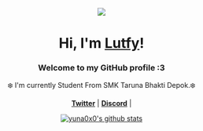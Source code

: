 <p align="center">
  <a href="https://ryuki-02.vercel.app/" target="_blank">
    <img src="https://media1.tenor.com/m/1JuAyubK6zoAAAAC/bocchi-the-rock-hitori-gotoh.gif">
  </a>
</p>

<h1 align="center">Hi, I'm <a href="#">Lutfy</a>!</h1>
<p align="center">
  </a>
</p>
<h3 align="center">Welcome to my GitHub profile :3</h3>

<p align="center">❄️ I'm currently Student From SMK Taruna Bhakti Depok.❄️</p>

<p align="center">
  <strong><a href="https://x.com/LutfyNoir">Twitter</a></strong> |
  <strong><a href="https://discordapp.com/users/kazylutfyx">Discord</a></strong> |
</p>

<p align="center">
  <a href="https://github.com/LutfyVX"><img src="https://github-readme-stats.vercel.app/api?username=LutfyVX&hide_border=true&show_icons=true" alt="yuna0x0's github stats"></a>
</p>


